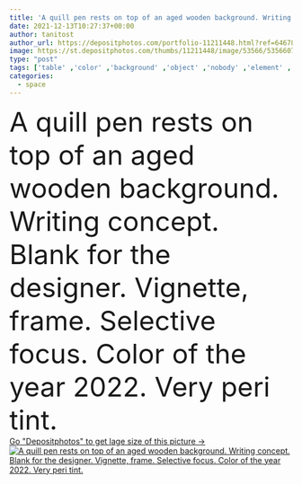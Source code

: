 ```yaml
---
title: 'A quill pen rests on top of an aged wooden background. Writing concept. Blank for the designer. Vignette, frame. Selective focus. Color of the year 2022. Very peri tint.'
date: 2021-12-13T10:27:37+00:00
author: tanitost
author_url: https://depositphotos.com/portfolio-11211448.html?ref=64678756
image: https://st.depositphotos.com/thumbs/11211448/image/53566/535660794/api_thumb_450.jpg?forcejpeg=true
type: "post"
tags: ['table' ,'color' ,'background' ,'object' ,'nobody' ,'element' ,'design' ,'copy' ,'space' ,'empty' ,'sign' ,'art' ,'delicate' ,'nature' ,'abstract' ,'texture' ,'wooden' ,'antique' ,'old' ,'retro' ,'rustic' ,'vintage' ,'violet' ,'bird' ,'year' ,'backdrop' ,'creative' ,'concept' ,'purple' ,'blank' ,'message' ,'tool' ,'pen' ,'wood' ,'education' ,'artistic' ,'ancient' ,'pantone' ,'write' ,'feather' ,'writer' ,'quill' ,'trend' ,'countertop' ,'2022' ,'copy space' ,'wood background' ,'color of the year' ,'color 2022' ,'very peri' ]
categories: 
  - space
---
```

<div aling="center">
            <font size="60"> A quill pen rests on top of an aged wooden background. Writing concept. Blank for the designer. Vignette, frame. Selective focus. Color of the year 2022. Very peri tint.</font>   
</div>
<div>
    <a href='https://st.depositphotos.com/thumbs/11211448/image/53566/535660794/api_thumb_450.jpg?forcejpeg=true?ref=64678756' target=_blank > Go "Depositphotos" to get lage size of this picture ->
        <img href='https://st.depositphotos.com/thumbs/11211448/image/53566/535660794/api_thumb_450.jpg?forcejpeg=true?ref=64678756' src='https://st.depositphotos.com/11211448/53566/i/950/depositphotos_535660794-stock-photo-quill-pen-rests-top-aged.jpg?forcejpeg=true' alt='A quill pen rests on top of an aged wooden background. Writing concept. Blank for the designer. Vignette, frame. Selective focus. Color of the year 2022. Very peri tint.' >
    </a>
</div>
